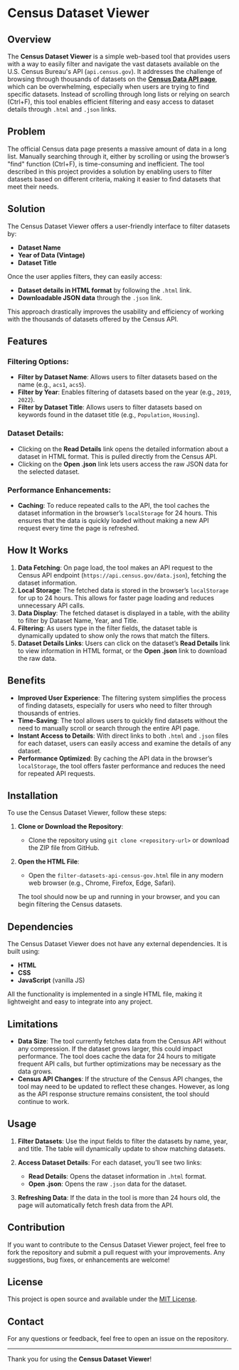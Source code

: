 # Census Dataset Viewer

## Overview

The **Census Dataset Viewer** is a simple web-based tool that provides users with a way to easily filter and navigate the vast datasets available on the U.S. Census Bureau's API (`api.census.gov`). It addresses the challenge of browsing through thousands of datasets on the **[Census Data API page](https://api.census.gov/data.html)**, which can be overwhelming, especially when users are trying to find specific datasets. Instead of scrolling through long lists or relying on search (Ctrl+F), this tool enables efficient filtering and easy access to dataset details through `.html` and `.json` links.

## Problem

The official Census data page presents a massive amount of data in a long list. Manually searching through it, either by scrolling or using the browser’s "find" function (Ctrl+F), is time-consuming and inefficient. The tool described in this project provides a solution by enabling users to filter datasets based on different criteria, making it easier to find datasets that meet their needs.

## Solution

The Census Dataset Viewer offers a user-friendly interface to filter datasets by:

- **Dataset Name**
- **Year of Data (Vintage)**
- **Dataset Title**

Once the user applies filters, they can easily access:

- **Dataset details in HTML format** by following the `.html` link.
- **Downloadable JSON data** through the `.json` link.

This approach drastically improves the usability and efficiency of working with the thousands of datasets offered by the Census API.

## Features

### Filtering Options:
- **Filter by Dataset Name**: Allows users to filter datasets based on the name (e.g., `acs1`, `acs5`).
- **Filter by Year**: Enables filtering of datasets based on the year (e.g., `2019`, `2022`).
- **Filter by Dataset Title**: Allows users to filter datasets based on keywords found in the dataset title (e.g., `Population`, `Housing`).

### Dataset Details:
- Clicking on the **Read Details** link opens the detailed information about a dataset in HTML format. This is pulled directly from the Census API.
- Clicking on the **Open .json** link lets users access the raw JSON data for the selected dataset.

### Performance Enhancements:
- **Caching**: To reduce repeated calls to the API, the tool caches the dataset information in the browser’s `localStorage` for 24 hours. This ensures that the data is quickly loaded without making a new API request every time the page is refreshed.

## How It Works

1. **Data Fetching**: On page load, the tool makes an API request to the Census API endpoint (`https://api.census.gov/data.json`), fetching the dataset information.
2. **Local Storage**: The fetched data is stored in the browser’s `localStorage` for up to 24 hours. This allows for faster page loading and reduces unnecessary API calls.
3. **Data Display**: The fetched dataset is displayed in a table, with the ability to filter by Dataset Name, Year, and Title.
4. **Filtering**: As users type in the filter fields, the dataset table is dynamically updated to show only the rows that match the filters.
5. **Dataset Details Links**: Users can click on the dataset’s **Read Details** link to view information in HTML format, or the **Open .json** link to download the raw data.

## Benefits

- **Improved User Experience**: The filtering system simplifies the process of finding datasets, especially for users who need to filter through thousands of entries.
- **Time-Saving**: The tool allows users to quickly find datasets without the need to manually scroll or search through the entire API page.
- **Instant Access to Details**: With direct links to both `.html` and `.json` files for each dataset, users can easily access and examine the details of any dataset.
- **Performance Optimized**: By caching the API data in the browser’s `localStorage`, the tool offers faster performance and reduces the need for repeated API requests.

## Installation

To use the Census Dataset Viewer, follow these steps:

1. **Clone or Download the Repository**: 
   - Clone the repository using `git clone <repository-url>` or download the ZIP file from GitHub.
   
2. **Open the HTML File**:
   - Open the `filter-datasets-api-census-gov.html` file in any modern web browser (e.g., Chrome, Firefox, Edge, Safari).
   
   The tool should now be up and running in your browser, and you can begin filtering the Census datasets.

## Dependencies

The Census Dataset Viewer does not have any external dependencies. It is built using:
- **HTML**
- **CSS**
- **JavaScript** (vanilla JS)

All the functionality is implemented in a single HTML file, making it lightweight and easy to integrate into any project.

## Limitations

- **Data Size**: The tool currently fetches data from the Census API without any compression. If the dataset grows larger, this could impact performance. The tool does cache the data for 24 hours to mitigate frequent API calls, but further optimizations may be necessary as the data grows.
- **Census API Changes**: If the structure of the Census API changes, the tool may need to be updated to reflect these changes. However, as long as the API response structure remains consistent, the tool should continue to work.

## Usage

1. **Filter Datasets**: Use the input fields to filter the datasets by name, year, and title. The table will dynamically update to show matching datasets.
   
2. **Access Dataset Details**: For each dataset, you’ll see two links:
   - **Read Details**: Opens the dataset information in `.html` format.
   - **Open .json**: Opens the raw `.json` data for the dataset.

3. **Refreshing Data**: If the data in the tool is more than 24 hours old, the page will automatically fetch fresh data from the API.

## Contribution

If you want to contribute to the Census Dataset Viewer project, feel free to fork the repository and submit a pull request with your improvements. Any suggestions, bug fixes, or enhancements are welcome!

## License

This project is open source and available under the [MIT License](LICENSE).

## Contact

For any questions or feedback, feel free to open an issue on the repository.

---

Thank you for using the **Census Dataset Viewer**!
